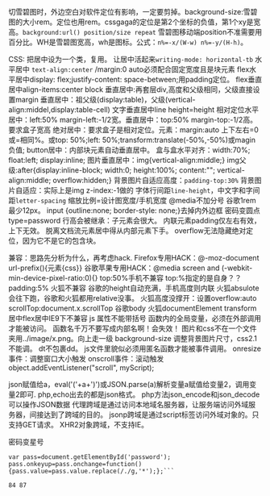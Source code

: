 
切雪碧图时，外边空白对软件定位有影响，一定要剪掉。background-size:雪碧图的大小rem。定位也用rem。cssgaga的定位是第2个坐标的负值，第1个xy是宽高。`background:url() position/size repeat`
雪碧图移动端position不准需要用百分比。WH是雪碧图宽高，wh是图标。公式：`n%=-x/(W-w) n%=-y/(H-h)`。


CSS:
把居中设为一个类，复用。
让居中活起来`writing-mode: horizontal-tb`
水平居中 `text-align:center` /margin:0 auto必须配合固定宽度且是块元素
flex水平居中display: flex;justify-content: space-between;用padding定位。
flex垂直居中align-items:center block
垂直居中:再套层div,高度和父级相同，父级直接设置margin
垂直居中：祖父级(display:table)，父级(vertical-align:middel,display:table-cell)
文字垂直居中line height=height
相对定位水平居中：left:50% margin-left:-1/2宽。垂直居中：top:50% margin-top:-1/2高。要求盒子宽高
绝对居中：要求盒子是相对定位。元素：margin:auto 上下左右=0或=相同%。或top: 50%;left: 50%;transform:translate(-50%,-50%)或magin负值;
button居中：内部块元素自动垂直居中。
盒与盒水平对齐：width:70%; float:left; display:inline;
图片垂直居中：img{vertical-align:middle;} img父级:after{display:inline-block; width:0; height:100%; content:""; vertical-align:middle; overflow:hidden;}
背景图片自适应高度：`padding-top:30%`
背景图片自适应：实际上是img z-index:-1做的
字体行间距`line-height`，中文字和字间距`letter-spacing`
缩放比例=设计图宽度/手机宽度
@media不加分号
谷歌1rem最少12px。
input {outline:none; border-style: none;}去掉内外边框
密码变圆点 type=password
行高会被继承：子元素会很大。
内联元素padding仅左右有效，上下无效。
脱离文档流元素居中得从内部元素下手。
overflow无法隐藏绝对定位，因为它不是它的包含块。

兼容：思路先分析为什么，再考虑hack.
Firefox专用HACK：@-moz-document url-prefix(){元素{css}}
谷歌苹果专用HACK：@media screen and (-webkit-min-device-pixel-ratio:0){}
top:50%手机不兼容
top:%指定的是自身？？
padding:5% 火狐不兼容
谷歌的height自动充满，手机高度则内联
火狐absulote会往下跑，谷歌和火狐都用relative没事。
火狐高度没撑开：设置overflow:auto
scrollTop:document.x.scrollTop 谷歌body 火狐documentElement
transform居中flex居中IE9下不兼容
js
属性不能带括号
函数内的全局变量，必须在外部调用才能被访问。
函数名千万不要写成内部名啊！会失效！
图片和css不在一个文件夹用../image/x.png。向上走一级
background-size 调整背景图片尺寸，css2.1不能调。
dt不包裹dd。
js文件里貌似必须用匿名函数才能被事件调用。
onresize事件：调整窗口大小触发
onscroll事件：滚动触发
object.addEventListener("scroll", myScript);

json赋值给a，eval('('+a+')')或JSON.parse(a)解析变量a赋值给变量2，调用变量2即可.
php,echo出去的都是json格式。
php方法json_encode和json_decode可以操作JSON数据
代理跨域是通过访问本地域名服务器，让服务端访问外域服务器，间接达到了跨域的目的。
jsonp跨域是通过script标签访问外域对象的。只支持GET请求。
XHR2对象跨域，不支持IE。



密码变星号
```
var pass=document.getElementById('password');
pass.onkeyup=pass.onchange=function(){pass.value=pass.value.replace(/./g,'*');};```

84 87



































